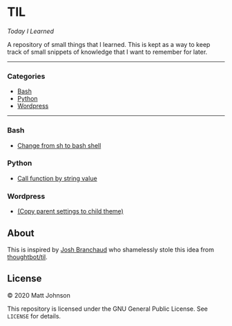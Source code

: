 # TIL
*Today I Learned*

A repository of small things that I learned. This is kept as a way to keep track of small snippets of knowledge that I want to remember for later.

---

### Categories

* [Bash](#bash)
* [Python](#python)
* [Wordpress](#wordpress)
---

### Bash
- [Change from sh to bash shell](bash/change-from-sh-to-bash.md)

### Python
- [Call function by string value](python/call-function-by-string-value.md)

### Wordpress
- [(Copy parent settings to child theme)](wordpress/copy-parent-settings-to-child-theme.md)

## About

This is inspired by [Josh Branchaud](https://github.com/jbranchaud/til) who shamelessly stole this idea from [thoughtbot/til](https://github.com/thoughtbot/til).

## License

&copy; 2020 Matt Johnson

This repository is licensed under the GNU General Public License. See `LICENSE` for details.
